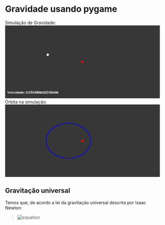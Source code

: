 # Gravidade usando pygame
Simulação de Gravidade:
![img0](images/img0.png)
Órbita na simulação:
![img1](images/orbita.png)
## Gravitação universal
Temos que, de acordo a lei da gravitação universal descrita por Isaac Newton: 
>![equation](https://latex.codecogs.com/gif.latex?F&space;=&space;\frac{G&space;mM}{d^{2}})

